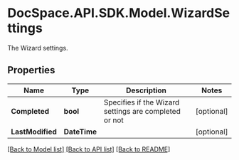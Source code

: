 # DocSpace.API.SDK.Model.WizardSettings
The Wizard settings.

## Properties

Name | Type | Description | Notes
------------ | ------------- | ------------- | -------------
**Completed** | **bool** | Specifies if the Wizard settings are completed or not | [optional] 
**LastModified** | **DateTime** |  | [optional] 

[[Back to Model list]](../README.md#documentation-for-models) [[Back to API list]](../README.md#documentation-for-api-endpoints) [[Back to README]](../README.md)

